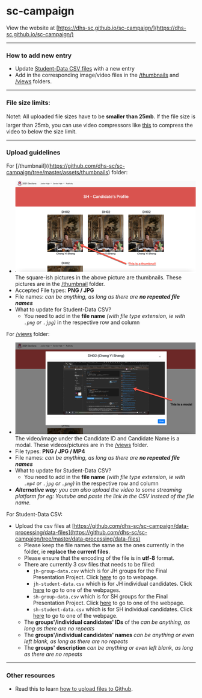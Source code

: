 # sc-campaign

View the website at [https://dhs-sc.github.io/sc-campaign/](https://dhs-sc.github.io/sc-campaign/)

---

### How to add new entry

- Update [Student-Data CSV files](https://github.com/dhs-sc/sc-campaign/tree/master/data-processing/data-files) with a new entry
- Add in the corresponding image/video files in the [/thumbnails](https://github.com/dhs-sc/sc-campaign/tree/master/assets/thumbnails) and [/views](https://github.com/dhs-sc/sc-campaign/tree/master/assets/views) folders.


---

### File size limits:

Note:exclamation:: All uploaded file sizes have to be **smaller than 25mb**. If the file size is larger than 25mb, you can use video compressors like [this](https://www.freeconvert.com/video-compressor) to compress the video to below the size limit.

---

### Upload guidelines

For [/thumbnail]((https://github.com/dhs-sc/sc-campaign/tree/master/assets/thumbnails) folder:

- ![this is a thumbnail](assets/img/tutorial/thumbnail-img.png) The square-ish pictures in the above picture are thumbnails. These pictures are in the [/thumbnail](https://github.com/dhs-sc/sc-campaign/assets/thumbnails) folder.
- Accepted File types: **PNG / JPG**
- File names: _can be anything, as long as there are **no repeated file names**_
- What to update for Student-Data CSV?
  - You need to add in the **file name** _(with file type extension, ie with `.png` or `.jpg`)_ in the respective row and column

For [/views](https://github.com/dhs-sc/sc-campaign/tree/master/assets/views) folder:

- ![this is a modal](assets/img/tutorial/modal-img.png)The video/image under the Candidate ID and Candidate Name is a modal. These videos/pictures are in the [/views](https://github.com/dhs-sc/sc-campaign/tree/master/assets/views) folder.
- File types: **PNG / JPG / MP4**
- File names: _can be anything, as long as there are **no repeated file names**_
- What to update for Student-Data CSV?
  - You need to add in the **file name** _(with file type extension, ie with `.mp4` or `.jpg` or `.png`)_ in the respective row and column
- _**Alternative way**: you can also upload the video to some streaming platform for eg: Youtube and paste the link in the CSV instead of the file name._

For Student-Data CSV:

- Upload the csv files at [https://github.com/dhs-sc/sc-campaign/data-processing/data-files](https://github.com/dhs-sc/sc-campaign/tree/master/data-processing/data-files)
  - Please keep the file names the same as the ones currently in the folder, ie **replace the current files**.
  - Please ensure that the encoding of the file is in **utf-8** format.
  - There are currently 3 csv files that needs to be filled:
    - `jh-group-data.csv` which is for JH groups for the Final Presentation Project. Click [here](https://dhs-sc.github.io/sc-campaign/menu.html?p=fpp&l=jh) to go to webpage.
    - `jh-student-data.csv` which is for JH individual candidates. Click [here](https://dhs-sc.github.io/sc-campaign/menu.html?p=profile&l=jh) to go to one of the webpages.
    - `sh-group-data.csv` which is for SH groups for the Final Presentation Project. Click [here](https://dhs-sc.github.io/sc-campaign/menu.html?p=fpp&l=sh) to go to one of the webpage.
    - `sh-student-data.csv` which is for SH individual candidates. Click [here](https://dhs-sc.github.io/sc-campaign/menu.html?p=profile&l=sh) to go to one of the webpage.
  - The **groups'/individual candidates' IDs** of the _can be anything, as long as there are no repeats_
  - The **groups'/individual candidates' names** _can be anything or even left blank, as long as there are no repeats_
  - The **groups' description** _can be anything or even left blank, as long as there are no repeats_

---

### Other resources

- Read this to learn [how to upload files to Github](https://docs.github.com/en/github/managing-files-in-a-repository/adding-a-file-to-a-repository).
